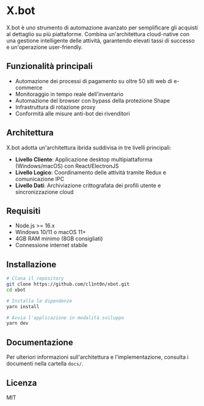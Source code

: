 # X.bot

X.bot è uno strumento di automazione avanzato per semplificare gli acquisti al dettaglio su più piattaforme. Combina un'architettura cloud-native con una gestione intelligente delle attività, garantendo elevati tassi di successo e un'operazione user-friendly.

## Funzionalità principali

- Automazione dei processi di pagamento su oltre 50 siti web di e-commerce
- Monitoraggio in tempo reale dell'inventario
- Automazione del browser con bypass della protezione Shape
- Infrastruttura di rotazione proxy
- Conformità alle misure anti-bot dei rivenditori

## Architettura

X.bot adotta un'architettura ibrida suddivisa in tre livelli principali:
- **Livello Cliente**: Applicazione desktop multipiattaforma (Windows/macOS) con React/ElectronJS
- **Livello Logico**: Coordinamento delle attività tramite Redux e comunicazione IPC
- **Livello Dati**: Archiviazione crittografata dei profili utente e sincronizzazione cloud

## Requisiti

- Node.js >= 16.x
- Windows 10/11 o macOS 11+ 
- 4GB RAM minimo (8GB consigliati)
- Connessione internet stabile

## Installazione

```bash
# Clona il repository
git clone https://github.com/cl1nt0n/xbot.git
cd xbot

# Installa le dipendenze
yarn install

# Avvia l'applicazione in modalità sviluppo
yarn dev
```

## Documentazione

Per ulteriori informazioni sull'architettura e l'implementazione, consulta i documenti nella cartella `docs/`.

## Licenza

MIT